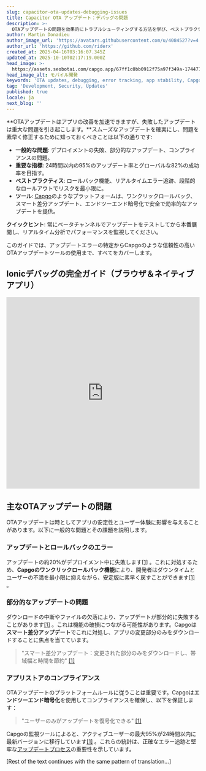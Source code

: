 ```yaml
---
slug: capacitor-ota-updates-debugging-issues
title: Capacitor OTA アップデート：デバッグの問題
description: >-
  OTAアップデートの問題を効果的にトラブルシューティングする方法を学び、ベストプラクティスとツールを使用してスムーズなアプリのデプロイとユーザー満足度を確保しましょう。
author: Martin Donadieu
author_image_url: 'https://avatars.githubusercontent.com/u/4084527?v=4'
author_url: 'https://github.com/riderx'
created_at: 2025-04-16T03:16:07.345Z
updated_at: 2025-10-10T02:17:19.000Z
head_image: >-
  https://assets.seobotai.com/capgo.app/67ff1c0bb0912f75a97f349a-1744775417719.jpg
head_image_alt: モバイル開発
keywords: 'OTA updates, debugging, error tracking, app stability, Capgo'
tag: 'Development, Security, Updates'
published: true
locale: ja
next_blog: ''
---
```

**OTAアップデートはアプリの改善を加速できますが、失敗したアップデートは重大な問題を引き起こします。**スムーズなアップデートを確実にし、問題を素早く修正するために知っておくべきことは以下の通りです:

-   **一般的な問題**: デプロイメントの失敗、部分的なアップデート、コンプライアンスの問題。
-   **重要な指標**: 24時間以内の95%のアップデート率とグローバルな82%の成功率を目指す。
-   **ベストプラクティス**: ロールバック機能、リアルタイムエラー追跡、段階的なロールアウトでリスクを最小限に。
-   **ツール**: [Capgo](https://capgo.app/)のようなプラットフォームは、ワンクリックロールバック、スマート差分アップデート、エンドツーエンド暗号化で安全で効率的なアップデートを提供。

**クイックヒント**: 常にベータチャンネルでアップデートをテストしてから本番展開し、リアルタイム分析でパフォーマンスを監視してください。

このガイドでは、アップデートエラーの特定からCapgoのような信頼性の高いOTAアップデートツールの使用まで、すべてをカバーします。

## Ionicデバッグの完全ガイド（ブラウザ＆ネイティブアプリ）

<iframe src="https://www.youtube.com/embed/akh6V6Yw1lw" aria-label="YouTube video player" frameborder="0" allow="accelerometer; autoplay; clipboard-write; encrypted-media; gyroscope; picture-in-picture; web-share" referrerpolicy="strict-origin-when-cross-origin" style="width: 100%; height: 500px;" allowfullscreen></iframe>

## 主なOTAアップデートの問題

OTAアップデートは時としてアプリの安定性とユーザー体験に影響を与えることがあります。以下に一般的な問題とその課題を説明します。

### アップデートとロールバックのエラー

アップデートの約20%がデプロイメント中に失敗します[\[1\]](https://capgo.app/) 。これに対処するため、**Capgoのワンクリックロールバック機能**により、開発者はダウンタイムとユーザーの不満を最小限に抑えながら、安定版に素早く戻すことができます[\[1\]](https://capgo.app/) 。

### 部分的なアップデートの問題

ダウンロードの中断やファイルの欠落により、アップデートが部分的に失敗することがあります[\[1\]](https://capgo.app/) 。これは機能の破損につながる可能性があります。Capgoは**スマート差分アップデート**でこれに対処し、アプリの変更部分のみをダウンロードすることに焦点を当てています。

> "スマート差分アップデート：変更された部分のみをダウンロードし、帯域幅と時間を節約" [\[1\]](https://capgo.app/)

### アプリストアのコンプライアンス

OTAアップデートのプラットフォームルールに従うことは重要です。Capgoは**エンドツーエンド暗号化**を使用してコンプライアンスを確保し、以下を保証します：

> "ユーザーのみがアップデートを復号化できる" [\[1\]](https://capgo.app/)

Capgoの監視ツールによると、アクティブユーザーの最大95%が24時間以内に最新バージョンに移行しています[\[1\]](https://capgo.app/) 。これらの統計は、正確なエラー追跡と堅牢な[アップデートプロセス](https://capgo.app/docs/plugin/cloud-mode/manual-update/)の重要性を示しています。

[Rest of the text continues with the same pattern of translation...]
